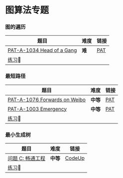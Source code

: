 # 图算法专题

### 图的遍历

| 题目                                                    | 难度   | 链接                                                         |
| ------------------------------------------------------- | ------ | ------------------------------------------------------------ |
| [PAT-A-1034 Head of a Gang](PAT-A-1034.cpp)             | **难** | [PAT](https://pintia.cn/problem-sets/994805342720868352/problems/994805456881434624) |
| [练习](http://codeup.cn/contest.php?cid=100000620):bus: |        |                                                              |



### 最短路径

| 题目                                                    | 难度     | 链接                                                         |
| ------------------------------------------------------- | -------- | ------------------------------------------------------------ |
| [PAT-A-1076 Forwards on Weibo](PAT-A-1076.cpp)          | **中等** | [PAT](https://pintia.cn/problem-sets/994805342720868352/problems/994805392092020736) |
| [PAT-A-1003 Emergency](PAT-A-1003.cpp)                  | **中等** | [PAT](https://pintia.cn/problem-sets/994805342720868352/problems/994805523835109376) |
| [练习](http://codeup.cn/contest.php?cid=100000621):bus: |          |                                                              |



### 最小生成树

| 题目                                                    | 难度     | 链接                                                       |
| ------------------------------------------------------- | -------- | ---------------------------------------------------------- |
| [问题 C: 畅通工程]()                                    | **中等** | [CodeUp](http://codeup.cn/problem.php?cid=100000622&pid=2) |
| [练习](http://codeup.cn/contest.php?cid=100000622):bus: |          |                                                            |

